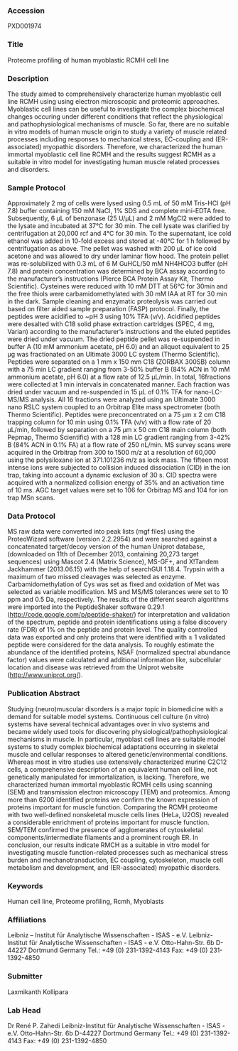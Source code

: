 ### Accession
PXD001974

### Title
Proteome profiling of human myoblastic RCMH cell line

### Description
The study aimed to comprehensively characterize human myoblastic cell line RCMH using using electron microscopic and proteomic approaches. Myoblastic cell lines can be useful to investigate the complex biochemical changes occuring under different conditions that reflect the physiological and pathophysiological mechanisms of muscle. So far, there are no suitable in vitro models of human muscle origin to study a variety of muscle related processes including responses to mechanical stress, EC-coupling and (ER-associated) myopathic disorders. Therefore, we characterized the human immortal myoblastic cell line RCMH and the results suggest RCMH as a suitable in vitro model for investigating human muscle related processes and disorders.

### Sample Protocol
Approximately 2 mg of cells were lysed using 0.5 mL of 50 mM Tris-HCl (pH 7.8) buffer containing 150 mM NaCl, 1% SDS and complete mini-EDTA free. Subsequently, 6 µL of benzonase (25 U/µL) and 2 mM MgCl2 were added to the lysate and incubated at 37°C for 30 min. The cell lysate was clarified by centrifugation at 20,000 rcf and 4°C for 30 min. To the supernatant, ice cold ethanol was added in 10-fold excess and stored at -40°C for 1 h followed by centrifugation as above. The pellet was washed with 200 µL of ice cold acetone and was allowed to dry under laminar flow hood. The protein pellet was re-solubilized with 0.3 mL of 6 M GuHCL/50 mM NH4HCO3 buffer (pH 7.8) and protein concentration was determined by BCA assay according to the manufacturer’s instructions (Pierce BCA Protein Assay Kit, Thermo Scientific). Cysteines were reduced with 10 mM DTT at 56°C for 30min and the free thiols were carbamidomethylated with 30 mM IAA at RT for 30 min in the dark. Sample cleaning and enzymatic proteolysis was carried out based on filter aided sample preparation (FASP) protocol. Finally, the peptides were acidified to ~pH 3 using 10% TFA (v/v). Acidified peptides were desalted with C18 solid phase extraction cartridges (SPEC, 4 mg, Varian) according to the manufacturer’s instructions and the eluted peptides were dried under vacuum. The dried peptide pellet was re-suspended in buffer A (10 mM ammonium acetate, pH 6.0) and an aliquot equivalent to 25 µg was fractionated on an Ultimate 3000 LC system (Thermo Scientific). Peptides were separated on a 1 mm x 150 mm C18 (ZORBAX 300SB) column with a 75 min LC gradient ranging from 3-50% buffer B (84% ACN in 10 mM ammonium acetate, pH 6.0) at a flow rate of 12.5 µL/min. In total, 16fractions were collected at 1 min intervals in concatenated manner. Each fraction was dried under vacuum and re-suspended in 15 µL of 0.1% TFA for nano-LC-MS/MS analysis. All 16 fractions were analyzed using an Ultimate 3000 nano RSLC system coupled to an Orbitrap Elite mass spectrometer (both Thermo Scientific). Peptides were preconcentrated on a 75 µm x 2 cm C18 trapping column for 10 min using 0.1% TFA (v/v) with a flow rate of 20 µL/min, followed by separation on a 75 µm x 50 cm C18 main column (both Pepmap, Thermo Scientific) with a 128 min LC gradient ranging from 3-42% B (84% ACN in 0.1% FA) at a flow rate of 250 nL/min. MS survey scans were acquired in the Orbitrap from 300 to 1500 m/z at a resolution of 60,000 using the polysiloxane ion at 371.101236 m/z as lock mass. The fifteen most intense ions were subjected to collision induced dissociation (CID) in the ion trap, taking into account a dynamic exclusion of 30 s. CID spectra were acquired with a normalized collision energy of 35% and an activation time of 10 ms. AGC target values were set to 106 for Orbitrap MS and 104 for ion trap MSn scans.

### Data Protocol
MS raw data were converted into peak lists (mgf files) using the ProteoWizard software (version 2.2.2954) and were searched against a concatenated target/decoy version of the human Uniprot database, (downloaded on 11th of December 2013, containing 20,273 target sequences) using Mascot 2.4 (Matrix Science), MS-GF+, and X!Tandem Jackhammer (2013.06.15) with the help of searchGUI 1.18.4. Trypsin with a maximum of two missed cleavages was selected as enzyme. Carbamidomethylation of Cys was set as fixed and oxidation of Met was selected as variable modification. MS and MS/MS tolerances were set to 10 ppm and 0.5 Da, respectively. The results of the different search algorithms were imported into the PeptideShaker software 0.29.1 (http://code.google.com/p/peptide-shaker/) for interpretation and validation of the spectrum, peptide and protein identifications using a false discovery rate (FDR) of 1% on the peptide and protein level. The quality controlled data was exported and only proteins that were identified with ≥ 1 validated peptide were considered for the data analysis. To roughly estimate the abundance of the identified proteins, NSAF (normalized spectral abundance factor) values were calculated and additional information like, subcellular location and disease was retrieved from the Uniprot website (http://www.uniprot.org/).

### Publication Abstract
Studying (neuro)muscular disorders is a major topic in biomedicine with a demand for suitable model systems. Continuous cell culture (in vitro) systems have several technical advantages over in vivo systems and became widely used tools for discovering physiological/pathophysiological mechanisms in muscle. In particular, myoblast cell lines are suitable model systems to study complex biochemical adaptations occurring in skeletal muscle and cellular responses to altered genetic/environmental conditions. Whereas most in vitro studies use extensively characterized murine C2C12 cells, a comprehensive description of an equivalent human cell line, not genetically manipulated for immortalization, is lacking. Therefore, we characterized human immortal myoblastic RCMH cells using scanning (SEM) and transmission electron microscopy (TEM) and proteomics. Among more than 6200 identified proteins we confirm the known expression of proteins important for muscle function. Comparing the RCMH proteome with two well-defined nonskeletal muscle cells lines (HeLa, U2OS) revealed a considerable enrichment of proteins important for muscle function. SEM/TEM confirmed the presence of agglomerates of cytoskeletal components/intermediate filaments and a prominent rough ER. In conclusion, our results indicate RMCH as a suitable in vitro model for investigating muscle function-related processes such as mechanical stress burden and mechanotransduction, EC coupling, cytoskeleton, muscle cell metabolism and development, and (ER-associated) myopathic disorders.

### Keywords
Human cell line, Proteome profiling, Rcmh, Myoblasts

### Affiliations
Leibniz – Institut für Analytische Wissenschaften - ISAS - e.V.
Leibniz-Institut für Analytische Wissenschaften - ISAS - e.V.  Otto-Hahn-Str. 6b  D-44227 Dortmund  Germany  Tel.: +49 (0) 231-1392-4143  Fax: +49 (0) 231-1392-4850

### Submitter
Laxmikanth Kollipara

### Lab Head
Dr René P. Zahedi
Leibniz-Institut für Analytische Wissenschaften - ISAS - e.V.  Otto-Hahn-Str. 6b  D-44227 Dortmund  Germany  Tel.: +49 (0) 231-1392-4143  Fax: +49 (0) 231-1392-4850


